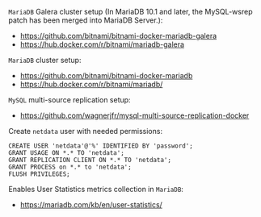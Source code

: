 `MariaDB` Galera cluster setup (In MariaDB 10.1 and later, the MySQL-wsrep patch has been merged into MariaDB Server.):

- https://github.com/bitnami/bitnami-docker-mariadb-galera
- https://hub.docker.com/r/bitnami/mariadb-galera

`MariaDB` cluster setup:

- https://github.com/bitnami/bitnami-docker-mariadb
- https://hub.docker.com/r/bitnami/mariadb/

`MySQL` multi-source replication setup:

- https://github.com/wagnerjfr/mysql-multi-source-replication-docker

Create `netdata` user with needed permissions:

```mysql
CREATE USER 'netdata'@'%' IDENTIFIED BY 'password';
GRANT USAGE ON *.* TO 'netdata';
GRANT REPLICATION CLIENT ON *.* TO 'netdata';
GRANT PROCESS on *.* to 'netdata';
FLUSH PRIVILEGES;
```

Enables User Statistics metrics collection in `MariaDB`:

- https://mariadb.com/kb/en/user-statistics/
